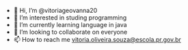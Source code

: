 - 👋 Hi, I’m @vitoriageovanna20
- 👀 I’m interested in studing programming
- 🌱 I’m currently learning language in java
- 💞️ I’m looking to collaborate on everyone
- 📫 How to reach me vitoria.oliveira.souza@escola.pr.gov.br

<!---
vitoriageovanna20/vitoriageovanna20 is a ✨ special ✨ repository because its `README.md` (this file) appears on your GitHub profile.
You can click the Preview link to take a look at your changes.
--->
